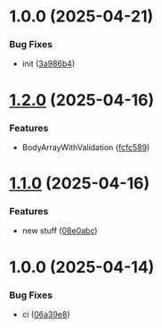 # 1.0.0 (2025-04-21)


### Bug Fixes

* init ([3a986b4](https://github.com/menelai/nestjs-websocket/commit/3a986b4e2730184f25d42ed3a9292e06c4019ff4))

# [1.2.0](https://github.com/menelai/nestjs-tools/compare/v1.1.0...v1.2.0) (2025-04-16)


### Features

* BodyArrayWithValidation ([fcfc589](https://github.com/menelai/nestjs-tools/commit/fcfc5892f87bd2fa0d8cd30f97e31cb721e080f7))

# [1.1.0](https://github.com/menelai/nestjs-tools/compare/v1.0.0...v1.1.0) (2025-04-16)


### Features

* new stuff ([08e0abc](https://github.com/menelai/nestjs-tools/commit/08e0abcfbf199b04bd472ca08aa19a8952b2db12))

# 1.0.0 (2025-04-14)


### Bug Fixes

* ci ([06a39e8](https://github.com/menelai/nestjs-tools/commit/06a39e88265417fa115d8495a32f60190def0fb1))
